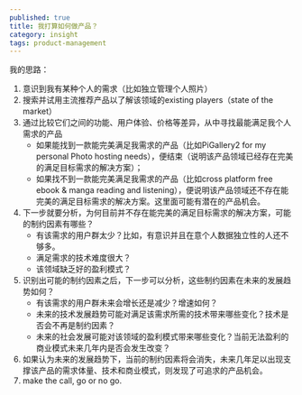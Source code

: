 ```yaml
---
published: true
title: 我打算如何做产品？
category: insight
tags: product-management
---
```

我的思路：

1. 意识到我有某种个人的需求（比如独立管理个人照片）
2. 搜索并试用主流推荐产品以了解该领域的existing players（state of the market）
3. 通过比较它们之间的功能、用户体验、价格等差异，从中寻找最能满足我个人需求的产品
   - 如果能找到一款能完美满足我需求的产品（比如PiGallery2 for my personal Photo hosting needs），便结束（说明该产品领域已经存在完美的满足目标需求的解决方案）；
   - 如果找不到一款能完美满足我需求的产品（比如cross platform free ebook & manga reading and listening），便说明该产品领域还不存在能完美的满足目标需求的解决方案。这里面可能有潜在的产品机会。
4. 下一步就要分析，为何目前并不存在能完美的满足目标需求的解决方案，可能的制约因素有哪些？
   - 有该需求的用户群太少？比如，有意识并且在意个人数据独立性的人还不够多。
   - 满足需求的技术难度很大？
   - 该领域缺乏好的盈利模式？
5. 识别出可能的制约因素之后，下一步可以分析，这些制约因素在未来的发展趋势如何？
   - 有该需求的用户群未来会增长还是减少？增速如何？
   - 未来的技术发展趋势可能对满足该需求所需的技术带来哪些变化？技术是否会不再是制约因素？
   - 未来的社会发展可能对该领域的盈利模式带来哪些变化？当前无法盈利的商业模式未来几年内是否会发生改变？
6. 如果认为未来的发展趋势下，当前的制约因素将会消失，未来几年足以出现支撑该产品的需求体量、技术和商业模式，则发现了可追求的产品机会。
7. make the call, go or no go.
